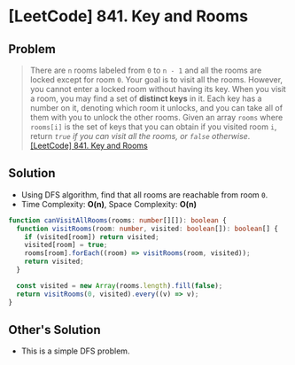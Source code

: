 # [LeetCode] 841. Key and Rooms

## Problem

> There are `n` rooms labeled from `0` to `n - 1` and all the rooms are locked except for room `0`. Your goal is to visit all the rooms. However, you cannot enter a locked room without having its key.
> When you visit a room, you may find a set of **distinct keys** in it. Each key has a number on it, denoting which room it unlocks, and you can take all of them with you to unlock the other rooms.
> Given an array `rooms` where `rooms[i]` is the set of keys that you can obtain if you visited room `i`, return _`true` if you can visit all the rooms, or `false` otherwise_.
> [[LeetCode] 841. Key and Rooms](https://leetcode.com/problems/keys-and-rooms/description/)

## Solution

- Using DFS algorithm, find that all rooms are reachable from room `0`.
- Time Complexity: **O(n)**, Space Complexity: **O(n)**

```typescript
function canVisitAllRooms(rooms: number[][]): boolean {
  function visitRooms(room: number, visited: boolean[]): boolean[] {
    if (visited[room]) return visited;
    visited[room] = true;
    rooms[room].forEach((room) => visitRooms(room, visited));
    return visited;
  }

  const visited = new Array(rooms.length).fill(false);
  return visitRooms(0, visited).every((v) => v);
}
```

## Other's Solution

- This is a simple DFS problem.
